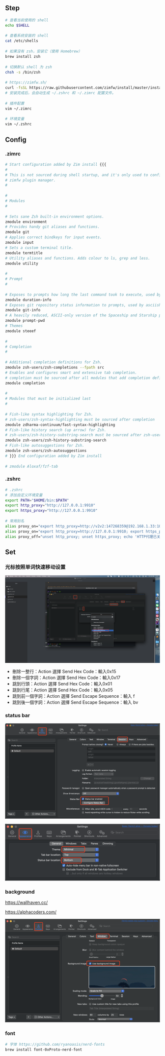 ## Step

```bash
# 查看当前使用的 shell
echo $SHELL

# 查看系统安装的 shell
cat /etc/shells

# 如果没有 zsh，安装它（使用 Homebrew）
brew install zsh

# 切换默认 shell 为 zsh
chsh -s /bin/zsh

# https://zimfw.sh/
curl -fsSL https://raw.githubusercontent.com/zimfw/install/master/install.zsh | zsh
# 安装完成后，会自动生成 ~/.zshrc 和 ~/.zimrc 配置文件。

# 插件配置
vim ~/.zimrc

# 环境变量
vim ~/.zshrc

```

## Config

### .zimrc

```bash
# Start configuration added by Zim install {{{
#
# This is not sourced during shell startup, and it's only used to configure the
# zimfw plugin manager.
#

#
# Modules
#

# Sets sane Zsh built-in environment options.
zmodule environment
# Provides handy git aliases and functions.
zmodule git
# Applies correct bindkeys for input events.
zmodule input
# Sets a custom terminal title.
zmodule termtitle
# Utility aliases and functions. Adds colour to ls, grep and less.
zmodule utility

#
# Prompt
#

# Exposes to prompts how long the last command took to execute, used by asciiship.
zmodule duration-info
# Exposes git repository status information to prompts, used by asciiship.
zmodule git-info
# A heavily reduced, ASCII-only version of the Spaceship and Starship prompts.
zmodule prompt-pwd
# Themes
zmodule steeef

#
# Completion
#

# Additional completion definitions for Zsh.
zmodule zsh-users/zsh-completions --fpath src
# Enables and configures smart and extensive tab completion.
# completion must be sourced after all modules that add completion definitions.
zmodule completion

#
# Modules that must be initialized last
#

# Fish-like syntax highlighting for Zsh.
# zsh-users/zsh-syntax-highlighting must be sourced after completion
zmodule zdharma-continuum/fast-syntax-highlighting
# Fish-like history search (up arrow) for Zsh.
# zsh-users/zsh-history-substring-search must be sourced after zsh-users/zsh-syntax-highlighting
zmodule zsh-users/zsh-history-substring-search
# Fish-like autosuggestions for Zsh.
zmodule zsh-users/zsh-autosuggestions
# }}} End configuration added by Zim install

# zmodule Aloxaf/fzf-tab
```

### .zshrc

```bash
# .zshrc
# 添加自定义环境变量
export PATH="$HOME/bin:$PATH"
export http_proxy="http://127.0.0.1:9910"
export https_proxy="http://127.0.0.1:9910"

# 常用别名
alias proxy_on="export http_proxy=http://v2v2:147268359@192.168.1.33:10810; export https_proxy=http://v2v2:147268359@192.168.1.33:10810; echo 'HTTP代理已开启'"
alias proxy_on="export http_proxy=http://127.0.0.1:9910; export https_proxy=http://127.0.0.1:9910; echo 'HTTP代理已开启'"
alias proxy_off="unset http_proxy; unset https_proxy; echo 'HTTP代理已关闭'"
```

## Set

### 光标按照单词快速移动设置

![image-20250714150836249](./assets/image-20250714150836249.png)

- 刪除一整行：Action 選擇 Send Hex Code：輸入0x15
- 刪除一個字詞：Action 選擇 Send Hex Code：輸入0x17
- 跳到行頭：Action 選擇 Send Hex Code：輸入0x01
- 跳到行尾：Action 選擇 Send Hex Code：輸入0x05
- 跳到前一個字詞：Action 選擇 Send Escape Sequence：輸入 f
- 跳到後一個字詞：Action 選擇 Send Escape Sequence：輸入 bv

### status bar

![image-20250714165413555](./assets/image-20250714165413555.png)

![image-20250714165438439](./assets/image-20250714165438439.png)

### background

https://wallhaven.cc/

https://alphacoders.com/

![image-20250715111319648](./assets/image-20250715111319648.png)

### font

```bash
# 字体 https://github.com/ryanoasis/nerd-fonts
brew install font-0xProto-nerd-font
```

